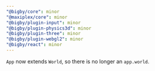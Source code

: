 ```yaml
---
"@bigby/core": minor
"@maxiplex/core": minor
"@bigby/plugin-input": minor
"@bigby/plugin-physics3d": minor
"@bigby/plugin-three": minor
"@bigby/plugin-webgl2": minor
"@bigby/react": minor
---
```


`App` now extends `World`, so there is no longer an `app.world`.
